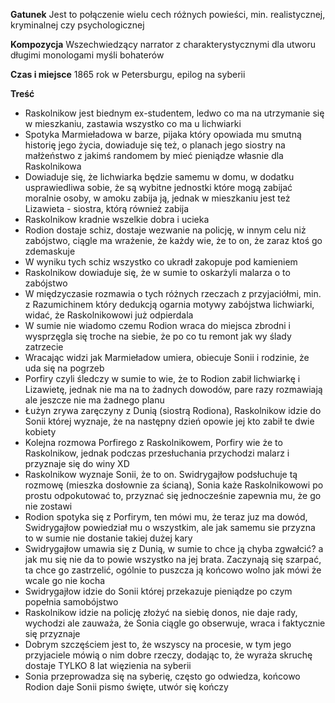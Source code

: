 **Gatunek**
Jest to połączenie wielu cech różnych powieści, min. realistycznej, kryminalnej czy psychologicznej

**Kompozycja**
Wszechwiedzący narrator z charakterystycznymi dla utworu długimi monologami myśli bohaterów 

**Czas i miejsce**
1865 rok w Petersburgu, epilog na syberii

**Treść**
- Raskolnikow jest biednym ex-studentem, ledwo co ma na utrzymanie się w mieszkaniu, zastawia wszystko co ma u lichwiarki
- Spotyka Marmieładowa w barze, pijaka który opowiada mu smutną historię jego życia, dowiaduje się też, o planach jego siostry na małżeństwo z jakimś randomem by mieć pieniądze własnie dla Raskolnikowa
- Dowiaduje się, że lichwiarka będzie samemu w domu, w dodatku usprawiedliwa sobie, że są wybitne jednostki które mogą zabijać moralnie osoby, w amoku zabija ją, jednak w mieszkaniu jest też Lizawieta - siostra, którą również zabija
- Raskolnikow kradnie wszelkie dobra i ucieka
- Rodion dostaje schiz, dostaje wezwanie na policję, w innym celu niż zabójstwo, ciągle ma wrażenie, że każdy wie, że to on, że zaraz ktoś go zdemaskuje
- W wyniku tych schiz wszystko co ukradł zakopuje pod kamieniem
- Raskolnikow dowiaduje się, że w sumie to oskarżyli malarza o to zabójstwo
- W międzyczasie rozmawia o tych różnych rzeczach z przyjaciółmi, min. z Razumichinem który dedukcją ogarnia motywy zabójstwa lichwiarki, widać, że Raskolnikowowi już odpierdala
- W sumie nie wiadomo czemu Rodion wraca do miejsca zbrodni i wysprzęgla się troche na siebie, że po co tu remont jak wy ślady zatrzecie
- Wracając widzi jak Marmieładow umiera, obiecuje Sonii i rodzinie, że uda się na pogrzeb
- Porfiry czyli śledczy w sumie to wie, że to Rodion zabił lichwiarkę i Lizawietę, jednak nie ma na to żadnych dowodów, pare razy rozmawiają ale jeszcze nie ma żadnego planu
- Łużyn zrywa zaręczyny z Dunią (siostrą Rodiona), Raskolnikow idzie do Sonii której wyznaje, że na następny dzień opowie jej kto zabił te dwie kobiety
- Kolejna rozmowa Porfirego z Raskolnikowem, Porfiry wie że to Raskolnikow, jednak podczas przesłuchania przychodzi malarz i przyznaje się do winy XD
- Raskolnikow wyznaje Sonii, że to on. Swidrygajłow podsłuchuje tą rozmowę (mieszka dosłownie za ścianą), Sonia każe Raskolnikowowi po prostu odpokutować to, przyznać się jednocześnie zapewnia mu, że go nie zostawi
- Rodion spotyka się z Porfirym, ten mówi mu, że teraz juz ma dowód, Swidrygajłow powiedział mu o wszystkim, ale jak samemu sie przyzna to w sumie nie dostanie takiej dużej kary
- Swidrygajłow umawia się z Dunią, w sumie to chce ją chyba zgwałcić? a jak mu się nie da to powie wszystko na jej brata. Zaczynają się szarpać, ta chce go zastrzelić, ogólnie to puszcza ją końcowo wolno jak mówi że wcale go nie kocha
- Swidrygajłow idzie do Sonii której przekazuje pieniądze po czym popełnia samobójstwo
- Raskolnikow idzie na policję złożyć na siebię donos, nie daje rady, wychodzi ale zauważa, że Sonia ciągle go obserwuje, wraca i faktycznie się przyznaje
- Dobrym szczęściem jest to, że wszyscy na procesie, w tym jego przyjaciele mówią o nim dobre rzeczy, dodając to, że wyraża skruchę dostaje TYLKO 8 lat więzienia na syberii
- Sonia przeprowadza się na syberię, często go odwiedza, końcowo Rodion daje Sonii pismo święte, utwór się kończy